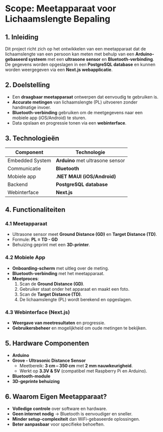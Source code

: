 # **Scope: Meetapparaat voor Lichaamslengte Bepaling**

## **1. Inleiding**
Dit project richt zich op het ontwikkelen van een meetapparaat dat de lichaamslengte van een persoon kan meten met behulp van een **Arduino-gebaseerd systeem** met een **ultrasone sensor** en **Bluetooth-verbinding**. De gegevens worden opgeslagen in een **PostgreSQL database** en kunnen worden weergegeven via een **Next.js webapplicatie**.

## **2. Doelstelling**
- Een **draagbaar meetapparaat** ontwerpen dat eenvoudig te gebruiken is.
- **Accurate metingen** van lichaamslengte (PL) uitvoeren zonder handmatige invoer.
- **Bluetooth-verbinding** gebruiken om de meetgegevens naar een mobiele app (iOS/Android) te sturen.
- Data opslaan en progressie tonen via een **webinterface**.

## **3. Technologieën**
| Component | Technologie |
|-----------|------------|
| Embedded System | **Arduino** met ultrasone sensor |
| Communicatie | **Bluetooth** |
| Mobiele app | **.NET MAUI (iOS/Android)** |
| Backend | **PostgreSQL database** |
| Webinterface | **Next.js** |

## **4. Functionaliteiten**
### **4.1 Meetapparaat**
- Ultrasone sensor meet **Ground Distance (GD)** en **Target Distance (TD)**.
- Formule: **PL = TD - GD**
- Behuizing geprint met een **3D-printer**.

### **4.2 Mobiele App**
- **Onboarding-scherm** met uitleg over de meting.
- **Bluetooth-verbinding** met het meetapparaat.
- **Meetproces**:
  1. Scan de **Ground Distance (GD)**.
  2. Gebruiker staat onder het apparaat en maakt een foto.
  3. Scan de **Target Distance (TD)**.
  4. De lichaamslengte (PL) wordt berekend en opgeslagen.

### **4.3 Webinterface (Next.js)**
- **Weergave van meetresultaten** en progressie.
- **Gebruikersbeheer** en mogelijkheid om oude metingen te bekijken.

## **5. Hardware Componenten**
- **Arduino**
- **Grove - Ultrasonic Distance Sensor**
  - Meetbereik: **3 cm – 350 cm** met **2 mm nauwkeurigheid**.
  - Werkt op **3.3V & 5V** (compatibel met Raspberry Pi en Arduino).
- **Bluetooth-module**
- **3D-geprinte behuizing**

## **6. Waarom Eigen Meetapparaat?**
- **Volledige controle** over software en hardware.
- **Geen internet nodig** → Bluetooth is eenvoudiger en sneller.
- **Minder setup-complexiteit** dan WiFi-gebaseerde oplossingen.
- **Beter aanpasbaar** voor specifieke behoeften.
